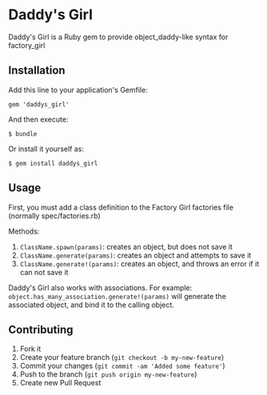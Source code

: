 # Daddy's Girl

Daddy's Girl is a Ruby gem to provide object_daddy-like syntax for factory_girl

## Installation

Add this line to your application's Gemfile:

    gem 'daddys_girl'

And then execute:

    $ bundle

Or install it yourself as:

    $ gem install daddys_girl

## Usage
First, you must add a class definition to the Factory Girl factories file (normally spec/factories.rb)

Methods:

1. ```ClassName.spawn(params)```: creates an object, but does not save it
2. ```ClassName.generate(params)```: creates an object and attempts to save it
3. ```ClassName.generate!(params)```: creates an object, and throws an error if it can not save it

Daddy's Girl also works with associations. For example:
```object.has_many_association.generate!(params)``` will generate the associated object, and bind it to the calling object.

## Contributing

1. Fork it
2. Create your feature branch (`git checkout -b my-new-feature`)
3. Commit your changes (`git commit -am 'Added some feature'`)
4. Push to the branch (`git push origin my-new-feature`)
5. Create new Pull Request
